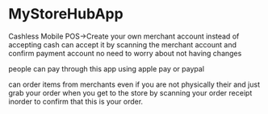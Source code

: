 # MyStoreHubApp
Cashless Mobile POS->Create your own merchant account instead of accepting cash can accept it by scanning the merchant account and confirm payment account 
no need to worry about not having changes 

people can pay through this app using apple pay or paypal

can order items from merchants even if you are not physically their and just grab your order when you get to the store by scanning
your order receipt inorder to confirm that this is your order.

